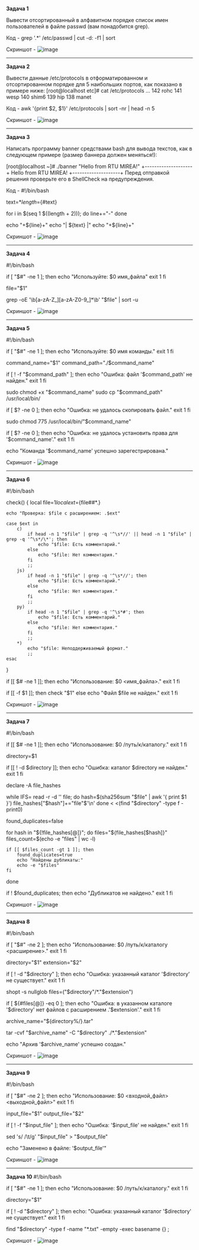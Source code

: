 **Задача 1**

Вывести отсортированный в алфавитном порядке список имен пользователей в файле passwd (вам понадобится grep).

Код - grep '.*' /etc/passwd | cut -d: -f1 | sort

Скриншот - ![image](https://github.com/user-attachments/assets/1da1039a-978d-4c26-bc10-8aeb9d924e0d)
__________________________

**Задача 2**

Вывести данные /etc/protocols в отформатированном и отсортированном порядке для 5 наибольших портов, как показано в примере ниже:
[root@localhost etc]# cat /etc/protocols …
142 rohc
141 wesp
140 shim6
139 hip
138 manet

Код - awk '{print $2, $1}' /etc/protocols | sort -nr | head -n 5

Скриншот - ![image](https://github.com/user-attachments/assets/6db09c3f-78c9-4c0b-990a-21092121cdf9)
__________________________

**Задача 3**


Написать программу banner средствами bash для вывода текстов, как в следующем примере (размер баннера должен меняться!):

[root@localhost ~]# ./banner "Hello from RTU MIREA!"
+--------------------+
Hello from RTU MIREA!
+--------------------+
Перед отправкой решения проверьте его в ShellCheck на предупреждения.

Код - 
#!/bin/bash

text=$*
length=${#text}

for i in $(seq 1 $((length + 2))); do
    line+="-"
done

echo "+${line}+"
echo "| ${text} |"
echo "+${line}+"

Скриншот - ![image](https://github.com/user-attachments/assets/02ceec50-388d-4b94-8489-789610373240)

__________________________

**Задача 4**

#!/bin/bash

if [ "$#" -ne 1 ]; then
	echo "Используйте: $0 имя_файла"
	exit 1
fi

file="$1"

grep -oE '\b[a-zA-Z_][a-zA-Z0-9_]*\b' "$file" | sort -u

Скриншот - ![image](https://github.com/user-attachments/assets/58c2f11a-e166-4673-9f5a-67d3d693c395)
__________________________

**Задача 5**

#!/bin/bash

if [ "$#" -ne 1 ]; then
	echo "Используйте: $0 имя команды."
	exit 1
fi

command_name="$1"
command_path="./$command_name"

if [ ! -f "$command_path" ]; then
	echo "Ошибка: файл '$command_path' не найден."
	exit 1
fi

sudo chmod +x "$command_name"
sudo cp "$command_path" /usr/local/bin/

if [ $? -ne 0 ]; then
	echo "Ошибка: не удалось скопировать файл."
	exit 1
fi

sudo chmod 775 /usr/local/bin/"$command_name"

if [ $? -ne 0 ]; then
	echo "Ошибка: не удалось установить права для '$command_name'."
	exit 1
fi

echo "Команда '$command_name' успешно зарегестрирована."

Скриншот - ![image](https://github.com/user-attachments/assets/5cdfbaf0-1ef4-4080-a99a-81fe6555ed47)
__________________________

**Задача 6**

#!/bin/bash

check() {
	local file=$1
	local ext=${file##*.}

	echo "Проверка: $file с расширением: .$ext"
	
	case $ext in
		c)
			if head -n 1 "$file" | grep -q '^\s*//' || head -n 1 "$file" | grep -q '^\s*/\*'; then
				echo "$file: Есть комментарий."
			else
				echo "$file: Нет комментария."
			fi
			;;
		js)
			if head -n 1 "$file" | grep -q '^\s*//'; then
				echo "$file: Есть комментарий."
			else
				echo "$file: Нет комментария."
			fi
			;;
		py)
			if head -n 1 "$file" | grep -q '^\s*#'; then
				echo "$file: Есть комментарий."
			else
				echo "$file: Нет комментария."
			fi
			;;
		*)
			echo "$file: Неподдерживаемый формат."
			;;
	esac
}


if [[ $# -ne 1 ]]; then
	echo "Использование: $0 <имя_файла>."
	exit 1
fi

if [[ -f $1 ]]; then
	check "$1"
else
	echo "Файл $file не найден."
	exit 1
fi

Скриншот - ![image](https://github.com/user-attachments/assets/9d3e47cf-f6d7-40b6-a46c-8d1a0723880b)
__________________________

**Задача 7**

#!/bin/bash

if [[ $# -ne 1 ]]; then
	echo "Использование: $0 /путь/к/каталогу."
	exit 1
fi

directory=$1

if [[ ! -d $directory ]]; then
	echo "Ошибка: каталог $directory не найден."
	exit 1
fi

declare -A file_hashes

while IFS= read -r -d '' file; do
	hash=$(sha256sum "$file" | awk '{ print $1 }')
	file_hashes["$hash"]+="file"$'\n'
done < <(find "$directory" -type f -print0)

found_duplicates=false

for hash in "${!file_hashes[@]}"; do
	files="${file_hashes[$hash]}"
	files_count=$(echo -e "files" | wc -l)


	if [[ $files_count -gt 1 ]]; then
		found_duplicates=true
		echo "Найдены дубликаты:"
		echo -e "$files"
	fi
done

if ! $found_duplicates; then
	echo "Дубликатов не найдено."
	exit 1
fi

Скриншот - ![image](https://github.com/user-attachments/assets/188b4384-aae5-47eb-b0a8-6053b3e8f569)
__________________________

**Задача 8**

#!/bin/bash

if [ "$#" -ne 2 ]; then
	echo "Использование: $0 /путь/к/каталогу <расширение>."
	exit 1
fi

directory="$1"
extension="$2"

if [ ! -d "$directory" ]; then
	echo "Ошибка: указанный каталог '$directory' не существует."
	exit 1
fi

shopt -s nullglob
files=("$directory"/*."$extension")

if [ ${#files[@]} -eq 0 ]; then
	echo "Ошибка: в указанном каталоге '$directory' нет файлов с расширением .'$extension'."
	exit 1
fi

archive_name="${directory%/}.tar"

tar -cvf "$archive_name" -C "$directory" ./*."$extension"

echo "Архив '$archive_name' успешно создан."

Скриншот - ![image](https://github.com/user-attachments/assets/061e9226-a7f0-440c-8243-c14398cc167b)
__________________________

**Задача 9**

#!/bin/bash

if [ "$#" -ne 2 ]; then
	echo "Использование: $0 <входной_файл> <выходной_файл>"
	exit 1
fi

input_file="$1"
output_file="$2"

if [ ! -f "$input_file" ]; then
	echo "Ошибка: '$input_file' не найден."
	exit 1
fi

sed 's/    /\t/g' "$input_file" > "$output_file"

echo "Заменено в файле: '$output_file'"

Скриншот - ![image](https://github.com/user-attachments/assets/b0a9aef7-b38e-42f0-b269-0d9afeb0f9e5)
__________________________

**Задача 10**
#!/bin/bash

if [ "$#" -ne 1 ]; then
	echo "Использование: $0 /путь/к/каталогу."
	exit 1
fi

directory="$1"

if [ ! -d "$directory" ]; then
	echo: "Ошибка: указанный каталог '$directory' не существует."
	exit 1
fi

find "$directory" -type f -name "*.txt" -empty -exec basename {} \;

Скриншот - ![image](https://github.com/user-attachments/assets/dd1e6002-d7a1-435f-bd14-3d181a6e984b)









